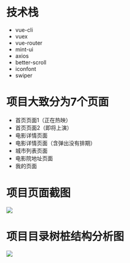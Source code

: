 # 技术栈

 - vue-cli 
 - vuex
 - vue-router 
 - mint-ui 
 - axios 
 - better-scroll 
 - iconfont
 - swiper
 # 项目大致分为7个页面
 - 首页页面1（正在热映）
 - 首页页面2（即将上演）
 - 电影详情页面
 - 电影详情页面（含弹出没有排期）
 - 城市列表页面
 - 电影院地址页面
 - 我的页面
# 项目页面截图
![](https://github.com/huyiling1111/miaomiaomovie/raw/master/src/assets/all.jpg)
# 项目目录树桩结构分析图
![](https://github.com/huyiling1111/miaomiaomovie/raw/master/src/assets/jiegou.jpg)
